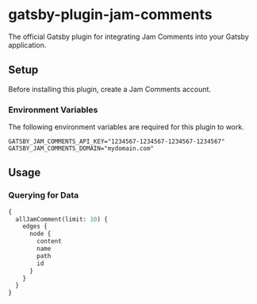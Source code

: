 # gatsby-plugin-jam-comments

The official Gatsby plugin for integrating Jam Comments into your Gatsby application.

## Setup

Before installing this plugin, create a Jam Comments account.

### Environment Variables

The following environment variables are required for this plugin to work.

```
GATSBY_JAM_COMMENTS_API_KEY="1234567-1234567-1234567-1234567"
GATSBY_JAM_COMMENTS_DOMAIN="mydomain.com"
```

## Usage

### Querying for Data

```graphql
{
  allJamComment(limit: 10) {
    edges {
      node {
        content
        name
        path
        id
      }
    }
  }
}
```
